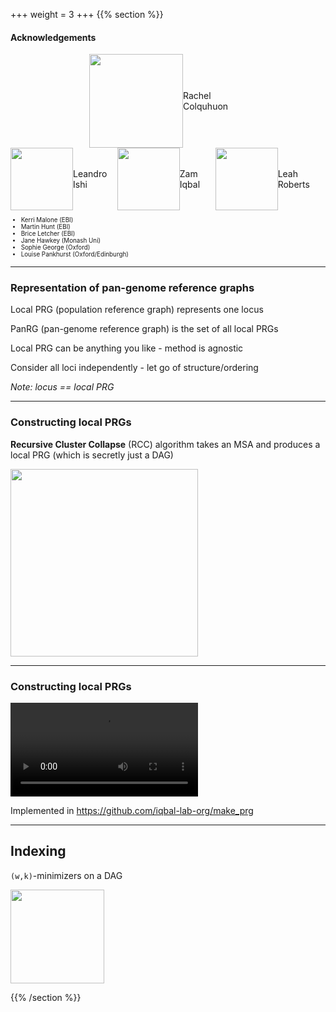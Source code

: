 +++
weight = 3
+++
{{% section %}}



#### Acknowledgements

<div style="display: flex;align-items: center;margin-left: auto; margin-right: auto; width: 50%;">
    <img src="images/rachel.jpeg"  height="150" style="border: none;box-shadow: none">
    <span style="">Rachel Colquhuon</span>
</div>

<div style="display: flex;align-items: center;">
    <img src="images/leandro.jpg"  height="100" style="border: none;box-shadow: none">
    <span style="">Leandro Ishi</span>
    <img src="images/zam.jpg"  height="100" style="border: none;box-shadow: none">
    <span style="">Zam Iqbal</span>
    <img src="images/leah.jpg"  height="100" style="border: none;box-shadow: none">
    <span style="">Leah Roberts</span>
</div>

<div style="font-size: 0.7em;">
<ul>
<li>Kerri Malone (EBI)</li>
<li>Martin Hunt (EBI)</li>
<li>Brice Letcher (EBI)</li>
<li>Jane Hawkey (Monash Uni)</li>
<li>Sophie George (Oxford)</li>
<li>Louise Pankhurst (Oxford/Edinburgh)</li>
</ul>
</div>

---

### Representation of pan-genome reference graphs

<p class="fragment fade-in-then-semi-out">
Local PRG (population reference graph) represents one locus
</p>
<p class="fragment fade-in-then-semi-out">
PanRG (pan-genome reference graph) is the set of all local PRGs
</p>
<p class="fragment fade-in-then-semi-out">
Local PRG can be anything you like - method is agnostic
</p>
<p class="fragment fade-in-then-semi-out">
Consider all loci independently - let go of structure/ordering
</p>
<p class="fragment fade-in">
<em>Note: locus == local PRG</em>
</p>

---

### Constructing local PRGs

**Recursive Cluster Collapse** (RCC) algorithm takes an MSA and produces a local PRG
(which is secretly just a DAG)

<img src="images/build-prg.png"  height="300" style="border: none;">

---

### Constructing local PRGs

<video data-autoplay loop src="videos/rcc.webm">
</video>

Implemented in <https://github.com/iqbal-lab-org/make_prg>

---

## Indexing

`(w,k)`-minimizers on a DAG

<img src="images/kmer-graph.png" height="150" style="border: none;">

{{% /section %}}
